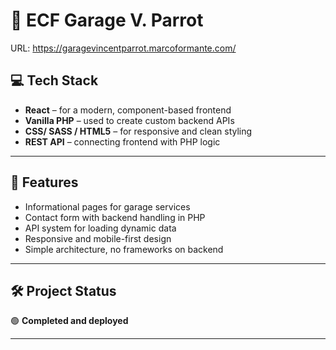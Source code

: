 # 🚗 ECF Garage V. Parrot
URL: https://garagevincentparrot.marcoformante.com/

## 💻 Tech Stack

- **React** – for a modern, component-based frontend  
- **Vanilla PHP** – used to create custom backend APIs  
- **CSS/ SASS / HTML5** – for responsive and clean styling  
- **REST API** – connecting frontend with PHP logic
---

## 🔑 Features

- Informational pages for garage services  
- Contact form with backend handling in PHP  
- API system for loading dynamic data  
- Responsive and mobile-first design  
- Simple architecture, no frameworks on backend

---

## 🛠️ Project Status

🟢 **Completed and deployed**

---
